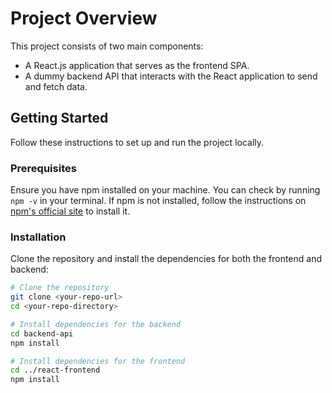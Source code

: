 # Project Overview

This project consists of two main components:
- A React.js application that serves as the frontend SPA.
- A dummy backend API that interacts with the React application to send and fetch data.

## Getting Started

Follow these instructions to set up and run the project locally.

### Prerequisites

Ensure you have npm installed on your machine. You can check by running `npm -v` in your terminal. If npm is not installed, follow the instructions on [npm's official site](https://www.npmjs.com/get-npm) to install it.

### Installation

Clone the repository and install the dependencies for both the frontend and backend:

```bash
# Clone the repository
git clone <your-repo-url>
cd <your-repo-directory>

# Install dependencies for the backend
cd backend-api
npm install

# Install dependencies for the frontend
cd ../react-frontend
npm install
